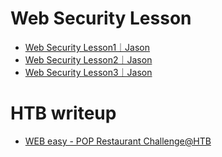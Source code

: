 # Web Security Lesson
- [Web Security Lesson1｜Jason](https://striped-cougar-d01.notion.site/Web-Security-Lesson1-13b5e0a7f8218027b99cd627766ca4f2)
- [Web Security Lesson2｜Jason](https://striped-cougar-d01.notion.site/Web-Security-Lesson2-13b5e0a7f82180fea301f2c73590dbe3?pvs=4)
- [Web Security Lesson3｜Jason](https://striped-cougar-d01.notion.site/Web-Security-Lesson3-1465e0a7f821803186a6c75c8b3441cc?pvs=4)
# HTB writeup
- [WEB easy - POP Restaurant Challenge@HTB](https://hackmd.io/@han20011222/r1awcNL8yx)
